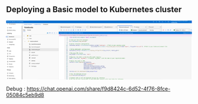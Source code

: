 ## Deploying a Basic model to Kubernetes cluster

![alt text](workspace.png)

Debug : https://chat.openai.com/share/f9d8424c-6d52-4f76-8fce-05084c5eb9d8